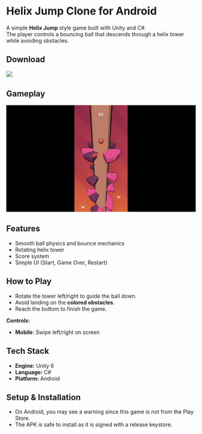 # Helix Jump Clone for Android

A simple **Helix Jump** style game built with Unity and C#.  
The player controls a bouncing ball that descends through a helix tower while avoiding obstacles.

## Download

<a href="https://aether07.itch.io/">
  <img src="https://static.itch.io/images/app-icon.png" width="42" />
</a>

## Gameplay
![Helix Jump Demo](Media/HelixJumpGIF.gif)  

## Features
- Smooth ball physics and bounce mechanics  
- Rotating helix tower  
- Score system  
- Simple UI (Start, Game Over, Restart)  

## How to Play
- Rotate the tower left/right to guide the ball down.  
- Avoid landing on the **colored obstacles**.  
- Reach the bottom to finish the game.  

**Controls:**    
- **Mobile**: Swipe left/right on screen  

## Tech Stack
- **Engine:** Unity 6  
- **Language:** C#  
- **Platform:** Android  

## Setup & Installation
- On Android, you may see a warning since this game is not from the Play Store.
- The APK is safe to install as it is signed with a release keystore.
